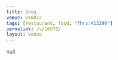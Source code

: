 ```yaml
---
title: Snog
venue: v16072
tags: [restaurant, food, "fhrs:413299"]
permalink: /v/16072/
layout: venue
---
```

null